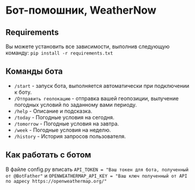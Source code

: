# Бот-помошник, WeatherNow


## Requirements

Вы можете установить все зависимости, выполнив следующую команду: `pip install -r requirements.txt`

## Команды бота

- `/start` - запуск бота, выполняется автоматически при подключении к боту.
- `/Отправить геолокацию` - отправка вашей геопозиции, вылучение погодных условий по заданному вами периоду.
- `/help` - Описание и подсказка.
- `/today` - Погодные условия на сегодня.
- `/tomorrow` - Погодные условия на завтра.
- `/week` - Погодные условия на неделю.
- `/history` - История запросов пользователя.


## Как работать с ботом

В файле config.py вписать `API_TOKEN = "Ваш токен для бота, полученный от @BotFather"`
и `OPENWEATHERMAP_API_KEY = "Ваш ключ полученный от API по адресу https://openweathermap.org/"`
